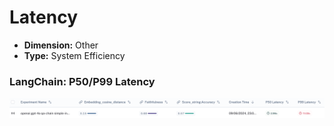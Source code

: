 # Latency

- **Dimension:** Other
- **Type:** System Efficiency

### LangChain: P50/P99 Latency
<img src="../images/additional_requirement/LangChain_latency.png" width=800>